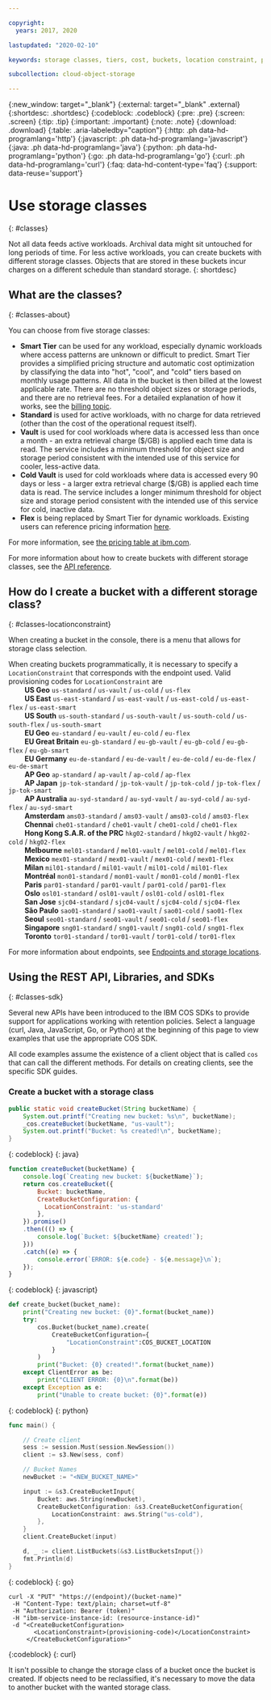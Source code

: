 ```yaml
---

copyright:
  years: 2017, 2020

lastupdated: "2020-02-10"

keywords: storage classes, tiers, cost, buckets, location constraint, provisioning code, locationconstraint

subcollection: cloud-object-storage

---
```

{:new_window: target="_blank"}
{:external: target="_blank" .external}
{:shortdesc: .shortdesc}
{:codeblock: .codeblock}
{:pre: .pre}
{:screen: .screen}
{:tip: .tip}
{:important: .important}
{:note: .note}
{:download: .download} 
{:table: .aria-labeledby="caption"}
{:http: .ph data-hd-programlang='http'} 
{:javascript: .ph data-hd-programlang='javascript'} 
{:java: .ph data-hd-programlang='java'} 
{:python: .ph data-hd-programlang='python'}
{:go: .ph data-hd-programlang='go'}
{:curl: .ph data-hd-programlang='curl'}
{:faq: data-hd-content-type='faq'}
{:support: data-reuse='support'}

# Use storage classes
{: #classes}

Not all data feeds active workloads. Archival data might sit untouched for long periods of time. For less active workloads, you can create buckets with different storage classes. Objects that are stored in these buckets incur charges on a different schedule than standard storage.
{: shortdesc}

## What are the classes?
{: #classes-about}

You can choose from five storage classes:

*  **Smart Tier** can be used for any workload, especially dynamic workloads where access patterns are unknown or difficult to predict.  Smart Tier provides a simplified pricing structure and automatic cost optimization by classifying the data into "hot", "cool", and "cold" tiers based on monthly usage patterns. All data in the bucket is then billed at the lowest applicable rate.  There are no threshold object sizes or storage periods, and there are no retrieval fees. For a detailed explanation of how it works, see the [billing topic](/docs/cloud-object-storage?topic=cloud-object-storage-billing#billing-smart-tier).
*  **Standard** is used for active workloads, with no charge for data retrieved (other than the cost of the operational request itself).
*  **Vault** is used for cool workloads where data is accessed less than once a month - an extra retrieval charge ($/GB) is applied each time data is read. The service includes a minimum threshold for object size and storage period consistent with the intended use of this service for cooler, less-active data.
*  **Cold Vault** is used for cold workloads where data is accessed every 90 days or less - a larger extra retrieval charge ($/GB) is applied each time data is read. The service includes a longer minimum threshold for object size and storage period consistent with the intended use of this service for cold, inactive data.
*  **Flex** is being replaced by Smart Tier for dynamic workloads. Existing users can reference pricing information [here](/docs/cloud-object-storage?topic=cloud-object-storage-flex-pricing).

For more information, see [the pricing table at ibm.com](https://www.ibm.com/cloud/object-storage#s3api).

For more information about how to create buckets with different storage classes, see the [API reference](/docs/services/cloud-object-storage/api-reference?topic=cloud-object-storage-compatibility-api-bucket-operations#compatibility-api-storage-class).

## How do I create a bucket with a different storage class?
{: #classes-locationconstraint}

When creating a bucket in the console, there is a menu that allows for storage class selection. 

When creating buckets programmatically, it is necessary to specify a `LocationConstraint` that corresponds with the endpoint used. Valid provisioning codes for `LocationConstraint` are <br>
&emsp;&emsp;  **US Geo** `us-standard` / `us-vault` / `us-cold` / `us-flex`  <br>
&emsp;&emsp;  **US East** `us-east-standard` / `us-east-vault`  / `us-east-cold` / `us-east-flex` / `us-east-smart` <br>
&emsp;&emsp;  **US South** `us-south-standard` / `us-south-vault`  / `us-south-cold` / `us-south-flex` / `us-south-smart` <br>
&emsp;&emsp;  **EU Geo** `eu-standard` / `eu-vault` / `eu-cold` / `eu-flex`  <br>
&emsp;&emsp;  **EU Great Britain** `eu-gb-standard` / `eu-gb-vault` / `eu-gb-cold` / `eu-gb-flex` / `eu-gb-smart` <br>
&emsp;&emsp;  **EU Germany** `eu-de-standard` / `eu-de-vault` / `eu-de-cold` / `eu-de-flex` / `eu-de-smart` <br>
&emsp;&emsp;  **AP Geo** `ap-standard` / `ap-vault` / `ap-cold` / `ap-flex`  <br>
&emsp;&emsp;  **AP Japan** `jp-tok-standard` / `jp-tok-vault` / `jp-tok-cold` / `jp-tok-flex` / `jp-tok-smart`<br>
&emsp;&emsp;  **AP Australia** `au-syd-standard` / `au-syd-vault` / `au-syd-cold` / `au-syd-flex` / `au-syd-smart` <br>
&emsp;&emsp;  **Amsterdam** `ams03-standard` / `ams03-vault` / `ams03-cold` / `ams03-flex`  <br>
&emsp;&emsp;  **Chennai** `che01-standard` / `che01-vault` / `che01-cold` / `che01-flex`  <br>
&emsp;&emsp;  **Hong Kong S.A.R. of the PRC** `hkg02-standard` / `hkg02-vault` / `hkg02-cold` / `hkg02-flex`  <br>
&emsp;&emsp;  **Melbourne** `mel01-standard` / `mel01-vault` / `mel01-cold` / `mel01-flex` <br>
&emsp;&emsp;  **Mexico** `mex01-standard` / `mex01-vault` / `mex01-cold` / `mex01-flex`  <br>
&emsp;&emsp;  **Milan** `mil01-standard` / `mil01-vault` / `mil01-cold` / `mil01-flex`  <br>
&emsp;&emsp;  **Montréal** `mon01-standard` / `mon01-vault` / `mon01-cold` / `mon01-flex` <br>
&emsp;&emsp;  **Paris** `par01-standard` / `par01-vault` / `par01-cold` / `par01-flex`  <br>
&emsp;&emsp;  **Oslo** `osl01-standard` / `osl01-vault` / `osl01-cold` / `osl01-flex`  <br>
&emsp;&emsp;  **San Jose** `sjc04-standard` / `sjc04-vault` / `sjc04-cold` / `sjc04-flex` <br>
&emsp;&emsp;  **São Paulo** `sao01-standard` / `sao01-vault` / `sao01-cold` / `sao01-flex`  <br>
&emsp;&emsp;  **Seoul** `seo01-standard` / `seo01-vault` / `seo01-cold` / `seo01-flex`  <br>
&emsp;&emsp;  **Singapore** `sng01-standard` / `sng01-vault` / `sng01-cold` / `sng01-flex`  <br>
&emsp;&emsp;  **Toronto** `tor01-standard` / `tor01-vault` / `tor01-cold` / `tor01-flex`  <br>


For more information about endpoints, see [Endpoints and storage locations](/docs/services/cloud-object-storage?topic=cloud-object-storage-endpoints#endpoints).

## Using the REST API, Libraries, and SDKs
{: #classes-sdk}

Several new APIs have been introduced to the IBM COS SDKs to provide support for applications working with retention policies. Select a language (curl, Java, JavaScript, Go, or Python) at the beginning of this page to view examples that use the appropriate COS SDK. 

 All code examples assume the existence of a client object that is called `cos` that can call the different methods. For details on creating clients, see the specific SDK guides.


### Create a bucket with a storage class

```java
public static void createBucket(String bucketName) {
    System.out.printf("Creating new bucket: %s\n", bucketName);
    _cos.createBucket(bucketName, "us-vault");
    System.out.printf("Bucket: %s created!\n", bucketName);
}
```
{: codeblock}
{: java}


```javascript
function createBucket(bucketName) {
    console.log(`Creating new bucket: ${bucketName}`);
    return cos.createBucket({
        Bucket: bucketName,
        CreateBucketConfiguration: {
          LocationConstraint: 'us-standard'
        },        
    }).promise()
    .then((() => {
        console.log(`Bucket: ${bucketName} created!`);
    }))
    .catch((e) => {
        console.error(`ERROR: ${e.code} - ${e.message}\n`);
    });
}
```
{: codeblock}
{: javascript}


```py
def create_bucket(bucket_name):
    print("Creating new bucket: {0}".format(bucket_name))
    try:
        cos.Bucket(bucket_name).create(
            CreateBucketConfiguration={
                "LocationConstraint":COS_BUCKET_LOCATION
            }
        )
        print("Bucket: {0} created!".format(bucket_name))
    except ClientError as be:
        print("CLIENT ERROR: {0}\n".format(be))
    except Exception as e:
        print("Unable to create bucket: {0}".format(e))
```
{: codeblock}
{: python}

```go
func main() {

    // Create client
    sess := session.Must(session.NewSession())
    client := s3.New(sess, conf)

    // Bucket Names
    newBucket := "<NEW_BUCKET_NAME>"

    input := &s3.CreateBucketInput{
        Bucket: aws.String(newBucket),
        CreateBucketConfiguration: &s3.CreateBucketConfiguration{
            LocationConstraint: aws.String("us-cold"),
        },
    }
    client.CreateBucket(input)

    d, _ := client.ListBuckets(&s3.ListBucketsInput{})
    fmt.Println(d)
}
```
{: codeblock}
{: go}


```
curl -X "PUT" "https://(endpoint)/(bucket-name)"
 -H "Content-Type: text/plain; charset=utf-8"
 -H "Authorization: Bearer (token)"
 -H "ibm-service-instance-id: (resource-instance-id)"
 -d "<CreateBucketConfiguration>
       <LocationConstraint>(provisioning-code)</LocationConstraint>
     </CreateBucketConfiguration>"
```
{:codeblock}
{: curl}

It isn't possible to change the storage class of a bucket once the bucket is created. If objects need to be reclassified, it's necessary to move the data to another bucket with the wanted storage class. 
